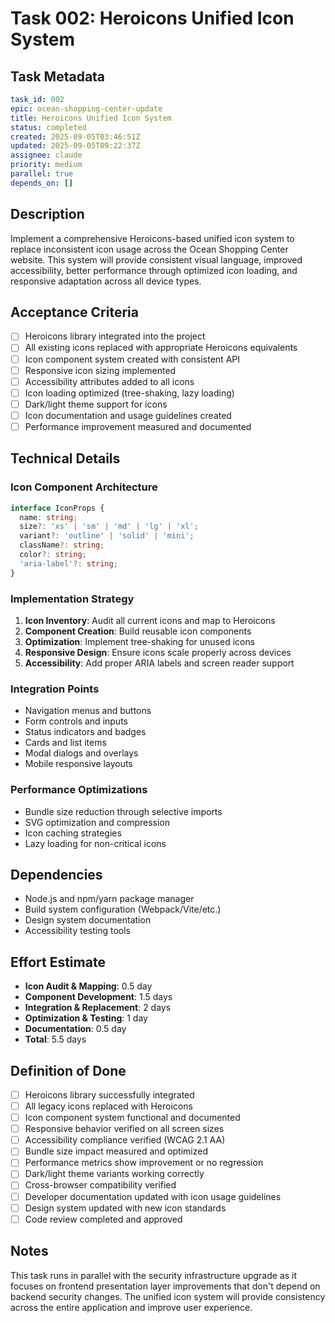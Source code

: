 # Task 002: Heroicons Unified Icon System

## Task Metadata
```yaml
task_id: 002
epic: ocean-shopping-center-update
title: Heroicons Unified Icon System
status: completed
created: 2025-09-05T03:46:51Z
updated: 2025-09-05T09:22:37Z
assignee: claude
priority: medium
parallel: true
depends_on: []
```

## Description
Implement a comprehensive Heroicons-based unified icon system to replace inconsistent icon usage across the Ocean Shopping Center website. This system will provide consistent visual language, improved accessibility, better performance through optimized icon loading, and responsive adaptation across all device types.

## Acceptance Criteria
- [ ] Heroicons library integrated into the project
- [ ] All existing icons replaced with appropriate Heroicons equivalents
- [ ] Icon component system created with consistent API
- [ ] Responsive icon sizing implemented
- [ ] Accessibility attributes added to all icons
- [ ] Icon loading optimized (tree-shaking, lazy loading)
- [ ] Dark/light theme support for icons
- [ ] Icon documentation and usage guidelines created
- [ ] Performance improvement measured and documented

## Technical Details

### Icon Component Architecture
```typescript
interface IconProps {
  name: string;
  size?: 'xs' | 'sm' | 'md' | 'lg' | 'xl';
  variant?: 'outline' | 'solid' | 'mini';
  className?: string;
  color?: string;
  'aria-label'?: string;
}
```

### Implementation Strategy
1. **Icon Inventory**: Audit all current icons and map to Heroicons
2. **Component Creation**: Build reusable icon components
3. **Optimization**: Implement tree-shaking for unused icons
4. **Responsive Design**: Ensure icons scale properly across devices
5. **Accessibility**: Add proper ARIA labels and screen reader support

### Integration Points
- Navigation menus and buttons
- Form controls and inputs
- Status indicators and badges
- Cards and list items
- Modal dialogs and overlays
- Mobile responsive layouts

### Performance Optimizations
- Bundle size reduction through selective imports
- SVG optimization and compression
- Icon caching strategies
- Lazy loading for non-critical icons

## Dependencies
- Node.js and npm/yarn package manager
- Build system configuration (Webpack/Vite/etc.)
- Design system documentation
- Accessibility testing tools

## Effort Estimate
- **Icon Audit & Mapping**: 0.5 day
- **Component Development**: 1.5 days
- **Integration & Replacement**: 2 days
- **Optimization & Testing**: 1 day
- **Documentation**: 0.5 day
- **Total**: 5.5 days

## Definition of Done
- [ ] Heroicons library successfully integrated
- [ ] All legacy icons replaced with Heroicons
- [ ] Icon component system functional and documented
- [ ] Responsive behavior verified on all screen sizes
- [ ] Accessibility compliance verified (WCAG 2.1 AA)
- [ ] Bundle size impact measured and optimized
- [ ] Performance metrics show improvement or no regression
- [ ] Dark/light theme variants working correctly
- [ ] Cross-browser compatibility verified
- [ ] Developer documentation updated with icon usage guidelines
- [ ] Design system updated with new icon standards
- [ ] Code review completed and approved

## Notes
This task runs in parallel with the security infrastructure upgrade as it focuses on frontend presentation layer improvements that don't depend on backend security changes. The unified icon system will provide consistency across the entire application and improve user experience.